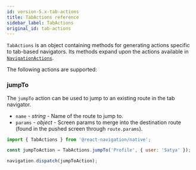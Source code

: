 ```yaml
---
id: version-5.x-tab-actions
title: TabActions reference
sidebar_label: TabActions
original_id: tab-actions
---
```


`TabActions` is an object containing methods for generating actions specific to tab-based navigators. Its methods expand upon the actions available in [`NavigationActions`](navigation-actions.html).

The following actions are supported:

### jumpTo

The `jumpTo` action can be used to jump to an existing route in the tab navigator.

- `name` - _string_ - Name of the route to jump to.
- `params` - _object_ - Screen params to merge into the destination route (found in the pushed screen through `route.params`).

<samp id="tab-actions">

```js
import { TabActions } from '@react-navigation/native';

const jumpToAction = TabActions.jumpTo('Profile', { user: 'Satya' });

navigation.dispatch(jumpToAction);
```

